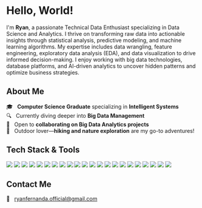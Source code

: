 # Hello, World!  

I'm **Ryan**, a passionate Technical Data Enthusiast specializing in Data Science and Analytics. I thrive on transforming raw data into actionable insights through statistical analysis, predictive modeling, and machine learning algorithms. My expertise includes data wrangling, feature engineering, exploratory data analysis (EDA), and data visualization to drive informed decision-making. I enjoy working with big data technologies, database platforms, and AI-driven analytics to uncover hidden patterns and optimize business strategies.  

## About Me  
🎓 &nbsp; **Computer Science Graduate** specializing in **Intelligent Systems**  
🔍 &nbsp; Currently diving deeper into **Big Data Management**  
🤝 &nbsp; Open to **collaborating on Big Data Analytics projects**  
🌿 &nbsp; Outdoor lover—**hiking and nature exploration** are my go-to adventures!  

## Tech Stack & Tools  
![](https://img.shields.io/badge/mysql-4479A1?style=for-the-badge&logo=mysql&logoColor=white)
![](https://img.shields.io/badge/postgresql-4169E1?style=for-the-badge&logo=postgresql&logoColor=white)
![](https://img.shields.io/badge/oracle-F80000?style=for-the-badge&logo=oracle&logoColor=white)
![](https://img.shields.io/badge/Python-FFD43B?style=for-the-badge&logo=python&logoColor=white)
![](https://img.shields.io/badge/r-276DC3?style=for-the-badge&logo=r&logoColor=white)
![](https://img.shields.io/badge/PHP-777BB4?style=for-the-badge&logo=php&logoColor=white)
![](https://img.shields.io/badge/Pandas-2C2D72?style=for-the-badge&logo=pandas&logoColor=white)
![](https://img.shields.io/badge/Numpy-777BB4?style=for-the-badge&logo=numpy&logoColor=white)
![](https://img.shields.io/badge/SciPy-654FF0?style=for-the-badge&logo=SciPy&logoColor=white)
![](https://img.shields.io/badge/Plotly-%233F4F75?style=for-the-badge&logo=plotly&logoColor=white)
![](https://img.shields.io/badge/scikitlearn-F7931E?style=for-the-badge&logo=scikit-learn&logoColor=white)
![](https://img.shields.io/badge/TensorFlow-FF6F00?style=for-the-badge&logo=tensorflow&logoColor=white)
![](https://img.shields.io/badge/PyTorch-EE4C2C?style=for-the-badge&logo=PyTorch&logoColor=white)
![](https://img.shields.io/badge/Keras-D00000?style=for-the-badge&logo=Keras&logoColor=white)
![](https://img.shields.io/badge/google_colab-F9AB00?style=for-the-badge&logo=googlecolab&logoColor=white)
![](https://img.shields.io/badge/bigquery-669DF6?style=for-the-badge&logo=googlebigquery&logoColor=white)
![](https://img.shields.io/badge/kaggle-20BEFF?style=for-the-badge&logo=kaggle&logoColor=white)
![](https://img.shields.io/badge/looker-4285F4?style=for-the-badge&logo=looker&logoColor=white)
![](https://img.shields.io/badge/tableau-E97627?style=for-the-badge&logo=tableau&logoColor=white)
![](https://img.shields.io/badge/google_cloud-4285F4?style=for-the-badge&logo=googlecloud&logoColor=white)
![](https://img.shields.io/badge/gnu_bash-4EAA25?style=for-the-badge&logo=gnubash&logoColor=white)
![](https://img.shields.io/badge/linux-FCC624?style=for-the-badge&logo=linux&logoColor=white)

## Contact Me
📧 &nbsp; ryanfernanda.official@gmail.com

